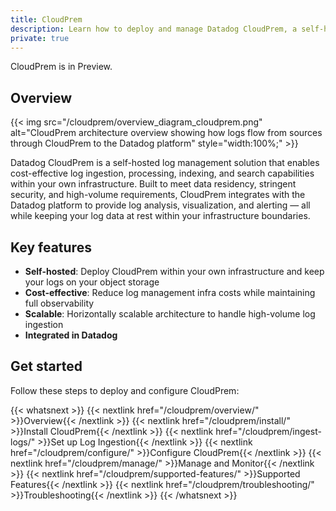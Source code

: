 ```yaml
---
title: CloudPrem
description: Learn how to deploy and manage Datadog CloudPrem, a self-hosted log management solution for cost-effective log ingestion, processing, indexing, and search capabilities
private: true
---
```


<div class="alert alert-warning">CloudPrem is in Preview.</div>

## Overview

{{< img src="/cloudprem/overview_diagram_cloudprem.png" alt="CloudPrem architecture overview showing how logs flow from sources through CloudPrem to the Datadog platform" style="width:100%;" >}}

Datadog CloudPrem is a self-hosted log management solution that enables cost-effective log ingestion, processing, indexing, and search capabilities within your own infrastructure. Built to meet data residency, stringent security, and high-volume requirements, CloudPrem integrates with the Datadog platform to provide log analysis, visualization, and alerting — all while keeping your log data at rest within your infrastructure boundaries.

## Key features

- **Self-hosted**: Deploy CloudPrem within your own infrastructure and keep your logs on your object storage
- **Cost-effective**: Reduce log management infra costs while maintaining full observability
- **Scalable**: Horizontally scalable architecture to handle high-volume log ingestion
- **Integrated in Datadog**

## Get started

Follow these steps to deploy and configure CloudPrem:

{{< whatsnext >}}
   {{< nextlink href="/cloudprem/overview/" >}}Overview{{< /nextlink >}}
   {{< nextlink href="/cloudprem/install/" >}}Install CloudPrem{{< /nextlink >}}
   {{< nextlink href="/cloudprem/ingest-logs/" >}}Set up Log Ingestion{{< /nextlink >}}
      {{< nextlink href="/cloudprem/configure/" >}}Configure CloudPrem{{< /nextlink >}}
   {{< nextlink href="/cloudprem/manage/" >}}Manage and Monitor{{< /nextlink >}}
   {{< nextlink href="/cloudprem/supported-features/" >}}Supported Features{{< /nextlink >}}
   {{< nextlink href="/cloudprem/troubleshooting/" >}}Troubleshooting{{< /nextlink >}}
{{< /whatsnext >}}
